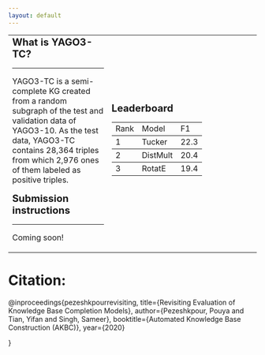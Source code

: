 ```yaml
---
layout: default
---
```

<div class="menu-container noselect">
   <table class="content-table">
      <tr>
        <td style="width:40%;">
        <font style="font-size:20px"><b>What is YAGO3-TC?</b></font>
         <hr>
        <p class="text right-align text-large add-top-margin" style="width:100%;">
        YAGO3-TC is a semi-complete KG created from a random subgraph of the test and validation data of YAGO3-10. As the test        data, YAGO3-TC contains 28,364 triples from which 2,976 ones of them labeled as positive triples. 
        </p>
        <font style="font-size:20px"><b>Submission instructions</b></font>
          <hr>
        <p class="text right-align text-large add-top-margin" style="width:100%;">
        Coming soon!
        </p>
        </td>
        <td>
         <font style="font-size:20px"><b>Leaderboard</b></font>
                 <table class="content-table" rules="rows">
                    <tr>
                       <td>
                           Rank
                       </td> 
                       <td>
                           Model
                       </td> 
                       <td>
                           F1
                       </td> 
                    </tr>
                    <tr>
                       <td>
                           1
                       </td> 
                       <td>
                           Tucker
                       </td> 
                       <td>
                           22.3
                       </td> 
                    </tr>
                    <tr>
                       <td>
                           2
                       </td> 
                       <td>
                           DistMult
                       </td> 
                       <td>
                           20.4
                       </td> 
                    </tr>
                    <tr>
                       <td>
                           3
                       </td> 
                       <td>
                           RotatE
                       </td> 
                       <td>
                           19.4
                       </td> 
                    </tr>
                 </table>
         </td> 
      </tr>
   </table>
</div>

# Citation:
<p>
@inproceedings{pezeshkpourrevisiting,
  title={Revisiting Evaluation of Knowledge Base Completion Models},
  author={Pezeshkpour, Pouya and Tian, Yifan and Singh, Sameer},
  booktitle={Automated Knowledge Base Construction (AKBC)},
  year={2020}
   
}   
</p>
